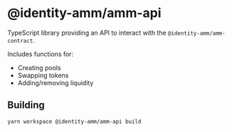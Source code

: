 # @identity-amm/amm-api

TypeScript library providing an API to interact with the `@identity-amm/amm-contract`.

Includes functions for:
- Creating pools
- Swapping tokens
- Adding/removing liquidity

## Building

```bash
yarn workspace @identity-amm/amm-api build
``` 